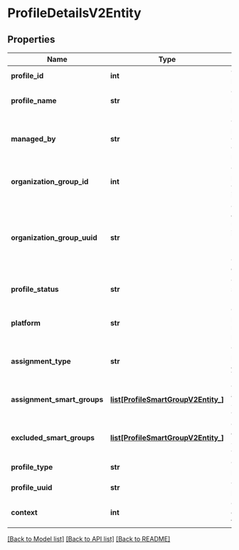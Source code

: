 # ProfileDetailsV2Entity

## Properties
Name | Type | Description | Notes
------------ | ------------- | ------------- | -------------
**profile_id** | **int** | Gets or sets profile id. | [optional] 
**profile_name** | **str** | Gets or sets name of the profile. | [optional] 
**managed_by** | **str** | Gets or sets profile&#39;s Organization Group name. | [optional] 
**organization_group_id** | **int** | Gets or sets profile&#39;s Organization id. | [optional] 
**organization_group_uuid** | **str** | Gets or sets globally unique identifier for Profile&#39;s Root Organization group. | [optional] 
**profile_status** | **str** | Gets or sets status of the Profile. | [optional] 
**platform** | **str** | Gets or sets platform name of the profile. | [optional] 
**assignment_type** | **str** | Gets or sets profile&#39;s Assignment Type. | [optional] 
**assignment_smart_groups** | [**list[ProfileSmartGroupV2Entity_]**](ProfileSmartGroupV2Entity_.md) | Gets or sets assignment Smart Groups. | [optional] 
**excluded_smart_groups** | [**list[ProfileSmartGroupV2Entity_]**](ProfileSmartGroupV2Entity_.md) | Gets or sets excluded Smart Groups. | [optional] 
**profile_type** | **str** | Gets or sets profile type. | [optional] 
**profile_uuid** | **str** | Gets or sets profile uuid. | [optional] 
**context** | **int** | Gets or sets context of the Profile. | [optional] 

[[Back to Model list]](../README.md#documentation-for-models) [[Back to API list]](../README.md#documentation-for-api-endpoints) [[Back to README]](../README.md)


